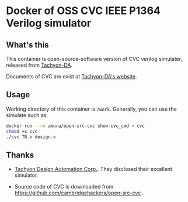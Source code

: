 # Docker of OSS CVC IEEE P1364 Verilog simulator

## What's this

This container is open-source-software version of CVC verilog
simulater, released from [Tachyon-DA](http://www.tachyon-da.com/).

Documents of CVC are exist at
[Tachyon-DA's website](http://www.tachyon-da.com/).

## Usage

Working directory of this container is `/work`.
Generally, you can use the simulate such as:

``` sh
docker run --rm amura/open-src-cvc show-cvc_cmd > cvc
chmod +x cvc
./cvc TB.v design.v
```

## Thanks

* [Tachyon Design Automation Corp.](http://www.tachyon-da.com/).
  They disclosed their excellent simulator.

* Source code of CVC is downloaded from
  https://github.com/cambridgehackers/open-src-cvc .
